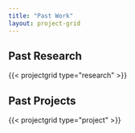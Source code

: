 ```yaml
---
title: "Past Work"
layout: project-grid
---
```


## Past Research

{{< projectgrid type="research" >}}

## Past Projects

{{< projectgrid type="project" >}}